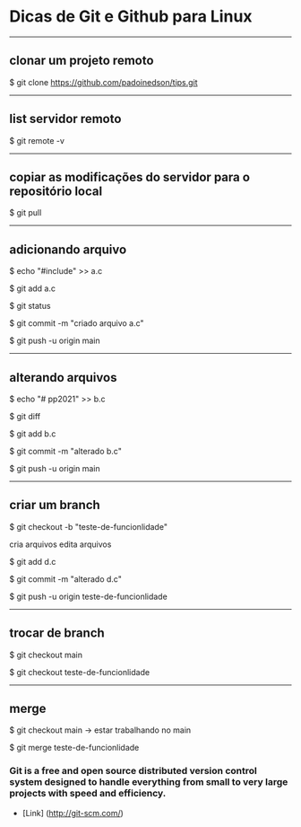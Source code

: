 # Dicas de Git e Github para Linux



------------------------------------------------------------
## clonar um projeto remoto

$ git clone https://github.com/padoinedson/tips.git




------------------------------------------------------------
## list servidor remoto

$ git remote -v



------------------------------------------------------------
## copiar as modificações do servidor para o repositório local

$ git pull



------------------------------------------------------------
## adicionando arquivo
 
$ echo "#include" >> a.c

$ git add a.c 

$ git status

$ git commit -m "criado arquivo a.c"

$ git push -u origin main



------------------------------------------------------------
## alterando arquivos

 
$ echo "# pp2021" >> b.c

$ git diff

$ git add b.c 

$ git commit -m "alterado b.c"

$ git push -u origin main





------------------------------------------------------------
## criar um branch


$ git checkout -b "teste-de-funcionlidade"

cria arquivos
edita arquivos

$ git add d.c 

$ git commit -m "alterado d.c"

$ git push -u origin teste-de-funcionlidade


------------------------------------------------------------
## trocar de branch

$ git checkout main


$ git checkout teste-de-funcionlidade



------------------------------------------------------------
## merge


$ git checkout main  -> estar trabalhando no main

$ git merge teste-de-funcionlidade



### Git is a free and open source distributed version control system designed to handle everything from small to very large projects with speed and efficiency.
* [Link] (http://git-scm.com/)